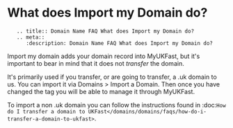 # What does Import my Domain do?

```eval_rst
   .. title:: Domain Name FAQ What does Import my Domain do?
   .. meta::
      :description: Domain Name FAQ What does Import my Domain do?
```


Import my domain adds your domain record into MyUKFast, but it's important to bear in mind that it does not <em>transfer</em> the domain.


It's primarily used if you transfer, or are going to transfer, a .uk domain to us. You can import it via Domains > Import a Domain. Then once you have changed the tag you will be able to manage it through MyUKFast.


To import a non .uk domain you can follow the instructions found in :doc:`How do I transfer a domain to UKFast</domains/domains/faqs/how-do-i-transfer-a-domain-to-ukfast>`.

